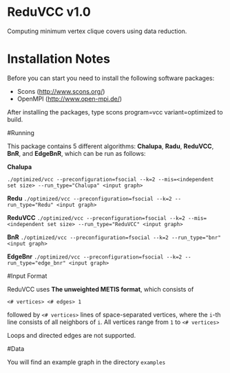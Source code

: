 ReduVCC v1.0
=====

Computing minimum vertex clique covers using data reduction.

Installation Notes
=====

Before you can start you need to install the following software packages:

- Scons (http://www.scons.org/)
- OpenMPI (http://www.open-mpi.de/) 

After installing the packages, type scons program=vcc variant=optimized to build.

#Running

This package contains 5 different algorithms: **Chalupa**, **Radu**, **ReduVCC**, **BnR**, and **EdgeBnR**, which can be run as follows:

**Chalupa**

`./optimized/vcc --preconfiguration=fsocial --k=2 --mis=<independent set size> --run_type="Chalupa" <input graph>`

**Redu**
`./optimized/vcc --preconfiguration=fsocial --k=2 --run_type="Redu" <input graph>`

**ReduVCC**
`./optimized/vcc --preconfiguration=fsocial --k=2 --mis=<independent set size> --run_type="ReduVCC" <input graph>`

**BnR**
`./optimized/vcc --preconfiguration=fsocial --k=2 --run_type="bnr" <input graph>`

**EdgeBnr**
`./optimized/vcc --preconfiguration=fsocial --k=2 --run_type="edge_bnr" <input graph>`

#Input Format

ReduVCC uses **The unweighted METIS format**, which consists of

   `<# vertices> <# edges> 1`

   followed by `<# vertices>` lines of space-separated vertices,  where the `i`-th line consists of 
   all neighbors of `i`. All vertices range from `1` to `<# vertices>`

Loops and directed edges are not supported.

#Data

You will find an example graph in the directory `examples`
